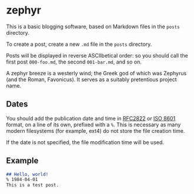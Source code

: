 # zephyr
This is a basic blogging software, based on Markdown files in the ``posts``
directory.

To create a post, create a new ``.md`` file in the ``posts`` directory.

Posts will be displayed in reverse ASCIIbetical order: so you should call the
first post ``000-foo.md``, the second ``001-bar.md``, and so on.

A zephyr breeze is a westerly wind; the Greek god of which was Zephyrus
(and the Roman, Favonicus). It serves as a suitably pretentious project name.

## Dates
You should add the publication date and time in
[RFC2822](http://tools.ietf.org/html/rfc2822#page-14) or
[ISO 8601](http://www.w3.org/TR/NOTE-datetime) format, on a line of its own,
prefixed with a ``%``.  This is necessary as many modern filesystems (for
example, ext4) do not store the file creation time.

If the date is not specified, the file modification time will be used.

## Example
```md
## Hello, world!
% 1984-04-01
This is a test post.
```

